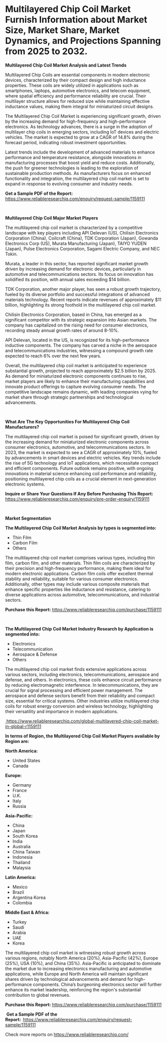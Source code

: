 <p><h1>Multilayered Chip Coil Market Furnish Information about Market Size, Market Share, Market Dynamics, and Projections Spanning from 2025 to 2032.</h1></p><p><strong>Multilayered Chip Coil Market Analysis and Latest Trends</strong></p>
<p><p>Multilayered Chip Coils are essential components in modern electronic devices, characterized by their compact design and high inductance properties. These coils are widely utilized in applications such as smartphones, laptops, automotive electronics, and telecom equipment, where spatial efficiency and performance reliability are crucial. Their multilayer structure allows for reduced size while maintaining effective inductance values, making them integral for miniaturized circuit designs.</p><p>The Multilayered Chip Coil Market is experiencing significant growth, driven by the increasing demand for high-frequency and high-performance electronics. As technology advances, there is a surge in the adoption of multilayer chip coils in emerging sectors, including IoT devices and electric vehicles. The market is expected to grow at a CAGR of 14.8% during the forecast period, indicating robust investment opportunities. </p><p>Latest trends include the development of advanced materials to enhance performance and temperature resistance, alongside innovations in manufacturing processes that boost yield and reduce costs. Additionally, the push for greener technologies is leading to the exploration of sustainable production methods. As manufacturers focus on enhanced functionality and integration, the multilayered chip coil market is set to expand in response to evolving consumer and industry needs.</p></p>
<p><strong>Get a Sample PDF of the Report:&nbsp;</strong> <a href="https://www.reliableresearchiq.com/enquiry/request-sample/1159111?utm_campaign=3359&utm_medium=2&utm_source=Github&utm_content=ia&utm_term=22032025&utm_id=multilayered-chip-coil">https://www.reliableresearchiq.com/enquiry/request-sample/1159111</a></p>
<p>&nbsp;</p>
<p><strong>Multilayered Chip Coil Major Market Players</strong></p>
<p><p>The multilayered chip coil market is characterized by a competitive landscape with key players including API Delevan (US), Chilisin Electronics Corporation (China), Coilcraft (China), TDK Corporation (Japan), Gowanda Electronics Corp (US), Murata Manufacturing (Japan), TAIYO YUDEN (Japan), Pulse Electronics Corporation, Sagami Electric Company, and NEC Tokin. </p><p>Murata, a leader in this sector, has reported significant market growth driven by increasing demand for electronic devices, particularly in automotive and telecommunications sectors. Its focus on innovation has solidified its position, with annual sales exceeding $14 billion.</p><p>TDK Corporation, another major player, has seen a robust growth trajectory, fueled by its diverse portfolio and successful integrations of advanced materials technology. Recent reports indicate revenues of approximately $11 billion, highlighting its strong foothold in the multilayered chip coil market.</p><p>Chilisin Electronics Corporation, based in China, has emerged as a significant competitor with its strategic expansion into Asian markets. The company has capitalized on the rising need for consumer electronics, recording steady annual growth rates of around 8-10%.</p><p>API Delevan, located in the US, is recognized for its high-performance inductive components. The company has carved a niche in the aerospace and telecommunications industries, witnessing a compound growth rate expected to reach 6% over the next few years.</p><p>Overall, the multilayered chip coil market is anticipated to experience substantial growth, projected to reach approximately $2.5 billion by 2025. As demand for miniaturized electronic components continues to rise, market players are likely to enhance their manufacturing capabilities and innovate product offerings to capture evolving consumer needs. The competitive landscape remains dynamic, with leading companies vying for market share through strategic partnerships and technological advancements.</p></p>
<p>&nbsp;</p>
<p><strong>What Are The Key Opportunities For Multilayered Chip Coil Manufacturers?</strong></p>
<p><p>The multilayered chip coil market is poised for significant growth, driven by the increasing demand for miniaturized electronic components across consumer electronics, automotive, and telecommunications sectors. In 2023, the market is expected to see a CAGR of approximately 10%, fueled by advancements in smart devices and electric vehicles. Key trends include the rise of 5G technology and IoT applications, which necessitate compact and efficient components. Future outlook remains positive, with ongoing innovations in material science enhancing coil performance and reliability, positioning multilayered chip coils as a crucial element in next-generation electronic systems.</p></p>
<p><strong>Inquire or Share Your Questions If Any Before Purchasing This Report:</strong> <a href="https://www.reliableresearchiq.com/enquiry/pre-order-enquiry/1159111?utm_campaign=3359&utm_medium=2&utm_source=Github&utm_content=ia&utm_term=22032025&utm_id=multilayered-chip-coil">https://www.reliableresearchiq.com/enquiry/pre-order-enquiry/1159111</a></p>
<p>&nbsp;</p>
<p><strong>Market Segmentation</strong></p>
<p><strong>The Multilayered Chip Coil Market Analysis by types is segmented into:</strong></p>
<p><ul><li>Thin Film</li><li>Carbon Film</li><li>Others</li></ul></p>
<p><p>The multilayered chip coil market comprises various types, including thin film, carbon film, and other materials. Thin film coils are characterized by their precision and high-frequency performance, making them ideal for modern electronic applications. Carbon film coils offer excellent thermal stability and reliability, suitable for various consumer electronics. Additionally, other types may include various composite materials that enhance specific properties like inductance and resistance, catering to diverse applications across automotive, telecommunications, and industrial sectors.</p></p>
<p><strong>Purchase this Report:&nbsp;</strong><a href="https://www.reliableresearchiq.com/purchase/1159111?utm_campaign=3359&utm_medium=2&utm_source=Github&utm_content=ia&utm_term=22032025&utm_id=multilayered-chip-coil">https://www.reliableresearchiq.com/purchase/1159111</a></p>
<p>&nbsp;</p>
<p><strong>The Multilayered Chip Coil Market Industry Research by Application is segmented into:</strong></p>
<p><ul><li>Electronics</li><li>Telecommunication</li><li>Aerospace & Defense</li><li>Others</li></ul></p>
<p><p>The multilayered chip coil market finds extensive applications across various sectors, including electronics, telecommunications, aerospace and defense, and others. In electronics, these coils enhance circuit performance by reducing electromagnetic interference. In telecommunications, they are crucial for signal processing and efficient power management. The aerospace and defense sectors benefit from their reliability and compact size, essential for critical systems. Other industries utilize multilayered chip coils for robust energy conversion and wireless technology, highlighting their versatility and importance in modern applications.</p></p>
<p><a href="https://www.reliableresearchiq.com/global-multilayered-chip-coil-market-in-global-r1159111?utm_campaign=3359&utm_medium=2&utm_source=Github&utm_content=ia&utm_term=22032025&utm_id=multilayered-chip-coil">&nbsp;https://www.reliableresearchiq.com/global-multilayered-chip-coil-market-in-global-r1159111</a></p>
<p><strong>In terms of Region, the Multilayered Chip Coil Market Players available by Region are:</strong></p>
<p>
    <p> <strong> North America: </strong>
        <ul>
            <li>United States</li>
            <li>Canada</li>
        </ul>
        </p> 
    <p> <strong> Europe: </strong>
        <ul>
            <li>Germany</li>
            <li>France</li>
            <li>U.K.</li>
            <li>Italy</li>
            <li>Russia</li>
        </ul>
        </p> 
    <p> <strong> Asia-Pacific: </strong>
        <ul>
            <li>China</li>
            <li>Japan</li>
            <li>South Korea</li>
            <li>India</li>
            <li>Australia</li>
            <li>China Taiwan</li>
            <li>Indonesia</li>
            <li>Thailand</li>
            <li>Malaysia</li>
        </ul>
        </p> 
    <p> <strong> Latin America: </strong>
        <ul>
            <li>Mexico</li>
            <li>Brazil</li>
            <li>Argentina Korea</li>
            <li>Colombia</li>
        </ul>
        </p> 
    <p> <strong> Middle East & Africa: </strong>
        <ul>
            <li>Turkey</li>
            <li>Saudi</li>
            <li>Arabia</li>
            <li>UAE</li>
            <li>Korea</li>
        </ul>
    </p>
    </p>
<p><p>The multilayered chip coil market is witnessing robust growth across various regions, notably North America (20%), Asia-Pacific (42%), Europe (25%), USA (10%), and China (35%). Asia-Pacific is anticipated to dominate the market due to increasing electronics manufacturing and automotive applications, while Europe and North America will maintain significant shares driven by technological advancements and demand for high-performance components. China’s burgeoning electronics sector will further enhance its market leadership, reinforcing the region's substantial contribution to global revenues.</p></p>
<p><strong>Purchase this Report: </strong><a href="https://www.reliableresearchiq.com/purchase/1159111?utm_campaign=3359&utm_medium=2&utm_source=Github&utm_content=ia&utm_term=22032025&utm_id=multilayered-chip-coil">https://www.reliableresearchiq.com/purchase/1159111</a></p>
<p>&nbsp;<strong>Get a Sample PDF of the Report:&nbsp;&nbsp;</strong><a href="https://www.reliableresearchiq.com/enquiry/request-sample/1159111?utm_campaign=3359&utm_medium=2&utm_source=Github&utm_content=ia&utm_term=22032025&utm_id=multilayered-chip-coil">https://www.reliableresearchiq.com/enquiry/request-sample/1159111</a></p>
<p><strong></strong></p>
<p>Check more reports on <a href="https://www.reliableresearchiq.com/?utm_campaign=3359&utm_medium=2&utm_source=Github&utm_content=ia&utm_term=22032025&utm_id=multilayered-chip-coil">https://www.reliableresearchiq.com/</a></p>